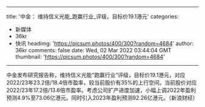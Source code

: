 
---
title: '中金： 维持信义光能_跑赢行业_评级，目标价19.1港元'
categories: 
 - 新媒体
 - 36kr
 - 快讯
headimg: 'https://picsum.photos/400/300?random=4684'
author: 36kr
comments: false
date: Wed, 02 Mar 2022 03:44:04 GMT
thumbnail: 'https://picsum.photos/400/300?random=4684'
---

<div>   
中金发布研究报告称，维持信义光能“跑赢行业”评级，目标价19.1港元，对应2022/23年23.2倍/18.4倍市盈率，较当前股价有35%的上行空间。当前股价对应2022/23年17.2倍/13.6倍市盈率。考虑公司扩产进度加速，小幅上调2022年盈利预测4.9%至73.06亿港元。同时引入2023年盈利预测92.26亿港元。（新浪财经）  
</div>
            